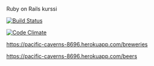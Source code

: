Ruby on Rails kurssi

[![Build Status](https://travis-ci.org/Joolaa/wadror.svg)](https://travis-ci.org/Joolaa/wadror)

[![Code Climate](https://codeclimate.com/github/Joolaa/wadror.png)](https://codeclimate.com/github/Joolaa/wadror)

https://pacific-caverns-8696.herokuapp.com/breweries

https://pacific-caverns-8696.herokuapp.com/beers
